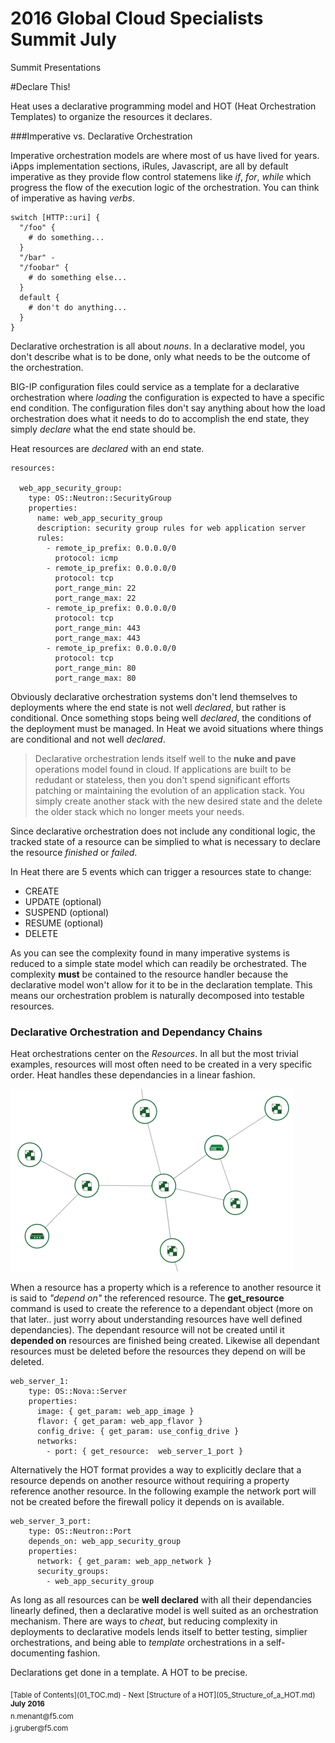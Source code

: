 # 2016 Global Cloud Specialists Summit July

Summit Presentations


#Declare This!

Heat uses a declarative programming model and HOT (Heat Orchestration Templates) to organize the resources it declares.

###Imperative vs. Declarative Orchestration

Imperative orchestration models are where most of us have lived for years. iApps implementation sections, iRules, Javascript, are all by default imperative as they provide flow control statemens like *if*, *for*, *while* which progress the flow of the execution logic of the orchestration. You can think of imperative as having *verbs*.

```
switch [HTTP::uri] {
  "/foo" {
    # do something...
  }
  "/bar" -
  "/foobar" {
    # do something else...
  }
  default {
    # don't do anything...
  }
}
```

Declarative orchestration is all about *nouns*. In a declarative model, you don't describe what is to be done, only what needs to be the outcome of the orchestration. 

BIG-IP configuration files could service as a template for a declarative orchestration where *loading* the configuration is expected to have a specific end condition. The configuration files don't say anything about how the load orchestration does what it needs to do to accomplish the end state, they simply *declare* what the end state should be.

Heat resources are *declared* with an end state.

```
resources:

  web_app_security_group:
    type: OS::Neutron::SecurityGroup
    properties:
      name: web_app_security_group
      description: security group rules for web application server
      rules:
        - remote_ip_prefix: 0.0.0.0/0
          protocol: icmp
        - remote_ip_prefix: 0.0.0.0/0
          protocol: tcp
          port_range_min: 22
          port_range_max: 22
        - remote_ip_prefix: 0.0.0.0/0
          protocol: tcp
          port_range_min: 443
          port_range_max: 443
        - remote_ip_prefix: 0.0.0.0/0
          protocol: tcp
          port_range_min: 80
          port_range_max: 80
```

Obviously declarative orchestration systems don't lend themselves to deployments where the end state is not well *declared*, but rather is conditional. Once something stops being well *declared*, the conditions of the deployment must be managed. In Heat we avoid situations where things are conditional and not well *declared*.

> Declarative orchestration lends itself well to the **nuke and pave** operations model found in cloud. If applications are built to be redudant or stateless, then you don't spend significant efforts patching or maintaining the evolution of an application stack. You simply create another stack with the new desired state and the delete the older stack which no longer meets your needs.

Since declarative orchestration does not include any conditional logic, the tracked state of a resource can be simplied to what is necessary to declare the resource *finished* or *failed*.

In Heat there are 5 events which can trigger a resources state to change:

- CREATE
- UPDATE (optional)
- SUSPEND (optional)
- RESUME (optional)
- DELETE

As you can see the complexity found in many imperative systems is reduced to a simple state model which can readily be orchestrated. The complexity **must** be contained to the resource handler because the declarative model won't allow for it to be in the declaration template. This means our orchestration problem is naturally decomposed into testable resources.

### Declarative Orchestration and Dependancy Chains

Heat orchestrations center on the *Resources*. In all but the most trivial examples, resources will most often need to be created in a very specific order. Heat handles these dependancies in a linear fashion.


![Heat Resource Dependancy Model](./images/dependancy_chart.png  "Heat Dependancy Chart")

When a resource has a property which is a reference to another resource it is said to *"depend on"* the referenced resource. The **get_resource** command is used to create the reference to a dependant object (more on that later.. just worry about understanding resources have well defined dependancies). The dependant resource will not be created until it **depended on** resources are finished being created. Likewise all dependant resources must be deleted before the resources they depend on will be deleted.

```
web_server_1:
    type: OS::Nova::Server
    properties:
      image: { get_param: web_app_image }
      flavor: { get_param: web_app_flavor }
      config_drive: { get_param: use_config_drive }
      networks:
        - port: { get_resource:  web_server_1_port }
```

Alternatively the HOT format provides a way to explicitly declare that a resource depends on another resource without requiring a property reference another resource. In the following example the network port will not be created before the firewall policy it depends on is available.

```
web_server_3_port:
    type: OS::Neutron::Port
    depends_on: web_app_security_group
    properties:
      network: { get_param: web_app_network }
      security_groups:
        - web_app_security_group

```

As long as all resources can be **well declared** with all their dependancies linearly defined, then a declarative model is well suited as an orchestration mechanism. There are ways to *cheat*, but reducing complexity in deployments to declarative models lends itself to better testing, simplier orchestrations, and being able to *template* orchestrations in a self-documenting fashion.

Declarations get done in a template. A HOT to be precise.

<sub>
[Table of Contents](01_TOC.md) - Next [Structure of a HOT](05_Structure_of_a_HOT.md) 
</sub>

<sup>
<b>July 2016</b></br>
n.menant@f5.com</br>
j.gruber@f5.com
</sup>
